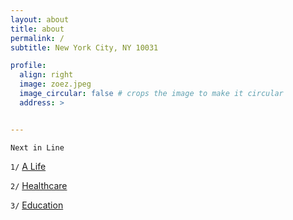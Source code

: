 ```yaml
---
layout: about
title: about
permalink: /
subtitle: New York City, NY 10031

profile:
  align: right
  image: zoez.jpeg
  image_circular: false # crops the image to make it circular
  address: >


---
```


`Next in Line`

`1/` [A Life](https://www.notion.so/A-Life-5d091e1b1f1a4468807f1d22b9df0953?pvs=4)

`2/` [Healthcare](https://www.notion.so/Healthcare-8a762fdc3eb94631b0902ee34dd1c071?pvs=4)

`3/` [Education](https://www.notion.so/Education-f6206a2ceffc48e08ecc24d6c44c19b9?pvs=4)



